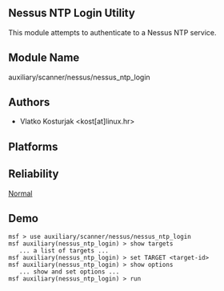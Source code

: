 ## Nessus NTP Login Utility

This module attempts to authenticate to a Nessus NTP 
service.


## Module Name
auxiliary/scanner/nessus/nessus_ntp_login

## Authors
* Vlatko Kosturjak <kost[at]linux.hr>





## Platforms


## Reliability
[Normal](https://github.com/rapid7/metasploit-framework/wiki/Exploit-Ranking)

## Demo

```
msf > use auxiliary/scanner/nessus/nessus_ntp_login
msf auxiliary(nessus_ntp_login) > show targets
   ... a list of targets ...
msf auxiliary(nessus_ntp_login) > set TARGET <target-id>
msf auxiliary(nessus_ntp_login) > show options
   ... show and set options ...
msf auxiliary(nessus_ntp_login) > run
```
    
    